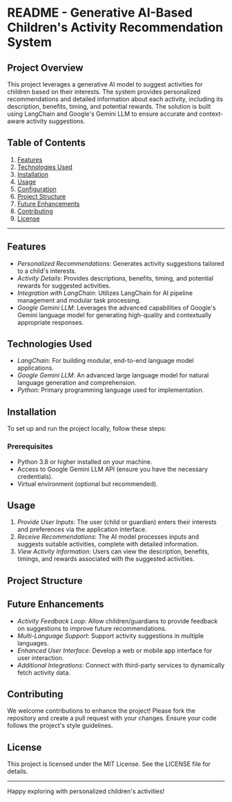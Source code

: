 # README - Generative AI-Based Children's Activity Recommendation System

## Project Overview

This project leverages a generative AI model to suggest activities for children based on their interests. The system provides personalized recommendations and detailed information about each activity, including its description, benefits, timing, and potential rewards. The solution is built using LangChain and Google's Gemini LLM to ensure accurate and context-aware activity suggestions.

## Table of Contents

1. [Features](#features)
2. [Technologies Used](#technologies-used)
3. [Installation](#installation)
4. [Usage](#usage)
5. [Configuration](#configuration)
6. [Project Structure](#project-structure)
7. [Future Enhancements](#future-enhancements)
8. [Contributing](#contributing)
9. [License](#license)

---

## Features

- *Personalized Recommendations*: Generates activity suggestions tailored to a child's interests.
- *Activity Details*: Provides descriptions, benefits, timing, and potential rewards for suggested activities.
- *Integration with LangChain*: Utilizes LangChain for AI pipeline management and modular task processing.
- *Google Gemini LLM*: Leverages the advanced capabilities of Google's Gemini language model for generating high-quality and contextually appropriate responses.

## Technologies Used

- *LangChain*: For building modular, end-to-end language model applications.
- *Google Gemini LLM*: An advanced large language model for natural language generation and comprehension.
- *Python*: Primary programming language used for implementation.

## Installation

To set up and run the project locally, follow these steps:

### Prerequisites

- Python 3.8 or higher installed on your machine.
- Access to Google Gemini LLM API (ensure you have the necessary credentials).
- Virtual environment (optional but recommended).



## Usage

1. *Provide User Inputs*: The user (child or guardian) enters their interests and preferences via the application interface.
2. *Receive Recommendations*: The AI model processes inputs and suggests suitable activities, complete with detailed information.
3. *View Activity Information*: Users can view the description, benefits, timings, and rewards associated with the suggested activities.



## Project Structure



## Future Enhancements

- *Activity Feedback Loop*: Allow children/guardians to provide feedback on suggestions to improve future recommendations.
- *Multi-Language Support*: Support activity suggestions in multiple languages.
- *Enhanced User Interface*: Develop a web or mobile app interface for user interaction.
- *Additional Integrations*: Connect with third-party services to dynamically fetch activity data.

## Contributing

We welcome contributions to enhance the project! Please fork the repository and create a pull request with your changes. Ensure your code follows the project's style guidelines.

## License

This project is licensed under the MIT License. See the LICENSE file for details.

---

Happy exploring with personalized children's activities!
